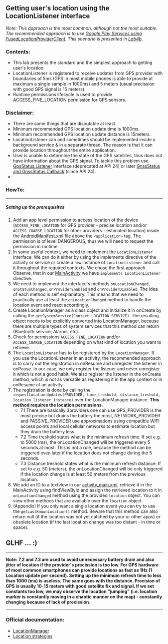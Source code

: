 ## Getting user's location using the **LocationListener** interface
*Note: This approach is the most common, although not the most suitable. The recommended approach is to use [Google Play Services using FusedLocationProviderClient](https://developers.google.com/location-context/fused-location-provider/). This scenario is presented in [Lab4b](https://github.com/kkui-chi/VMIR/tree/master/Lab4b_Location_FusedLocationProviderClient)*.
### Contents:
- This lab presents the standard and the simplest approach to getting user's location.
- LocationListener is registered to receive updates from GPS provider with boundaries of 5ms (GPS in most mobile phones is able to provide at maximum a single sample in 1000ms) and 5 meters (usual precission with good GPS signal is 15 meters).
- Runtime permissions lifecycle is used to provide ACCESS_FINE_LOCATION permission for GPS sensors. 
### Disclaimer:
- There are some things that are disputable at least. 
- Minimum recommended GPS location update time is 1000ms.
- Minimum recommended GPS location update distance is 15meters.
- LocationListener can and sometimes should be implemented inside a background service & in a separate thread. The reason is that it can provide location throughout the entire application.
- User is unable to determine the state of the GPS satellites, thus does not have information about the GPS signal. To tackle this problem use [GpsStatus.Listener](https://developer.android.com/reference/android/location/GpsStatus.Listener) interface (deprecated at API 24) or later [GnssStatus and GnssStatus.Callback](https://developer.android.com/reference/android/location/GnssStatus.Callback) (since API 24).
- 
### HowTo:
--------
##### Setting up the prerequisites
1. Add an app level permission to access location of the device (```ACCESS_FINE_LOCATION``` for GPS provider - precise location and/or ```ACCESS_COARSE_LOCATION``` for other providers - estimated location) inside the [AndroidManifest.xml](https://github.com/kkui-chi/VMIR/blob/master/Lab4a_Location_LocationListener/app/src/main/AndroidManifest.xml) file above the ```<application>``` tag. The permission is of level DANGEROUS, thus we will need to request the permission in runtime.
2. In some useful context, we need to implement the ```LocationListener``` interface. We can do it either by using the implements directive of the activity or service or create a ```new``` instance of ```LocationListener``` and call it throughout the required contexts. We chose the first approach. Observe, that in our [MainActivity](https://github.com/kkui-chi/VMIR/blob/master/Lab4a_Location_LocationListener/app/src/main/java/sk/tuke/smartlab/lab4a_location_locationlistener/MainActivity.java) we have ```implements LocationListener``` directive.
3. We need to implement the interface's methods ```onLocationChanged```, ```onStatusChanged```, ```onProviderEnabled``` and ```onProviderDisabled```. The idea of each method is self explanatory. This means that we need to practically use at least the ```onLocationChanged``` method to handle the location event and react accordingly.
4. Create LocationManager as a class object and initialize it in onCreate by calling the ```getSystemService(Context.LOCATION_SERVICE)```. The resulting object needs to be explicitly converted into LocationManager, because there are multiple types of system services that this method can return (Bluetooth service, Alarms, etc).
5. Check for permissions ```ACCESS_FINE_LOCATION``` and/or ```ACCESS_COARSE_LOCATION``` depending on what kind of location you want to retrieve.
6. The ```LocationListener``` has to be registered by the ```LocationManager```. If you use the LocationListener in an activity, the recommended approach is to carry out the registration in onResume and unregister the listener in onPause. In our case, we only register the listener and never unregister it which is not a good habit. We also register the listener in the onCreate method, which is not as versatile as registering it in the app context or in onResume of an activity.
7. The registration is done by calling the ```requestLocationUpdates(PROVIDER, time_treshold, distance_treshold, location_listener_instance)``` over the LocationManager instance. __This method requires the location permissions__.
    - 7.1 There are basically 3providers one can use GPS_PROVIDER is the most precise but drains the battery the most, NETWORK_PROVIDER and PASSIVE_PROVIDER use approximations using compatible WIFI access points and local cellular networks to estimate location but they drain the battery less.
    - 7.2 Time treshold states what is the minimum refresh time. If set e.g. to 5000 (ms), the onLocationChanged will be triggered every 5 seconds at most. This is not a rule, because the method can be triggered even later if the location does not change during the 5 seconds.
    - 7.3 Distance treshold states what is the minimum refresh distance. If set to e.g. 50 (meters), the onLocationChanged will be only triggered if the location change is at least 50 meters from the previous location.
8. We add an ID to a textview in our [activity_main.xml](https://github.com/kkui-chi/VMIR/blob/master/Lab4a_Location_LocationListener/app/src/main/res/layout/activity_main.xml), retrieve it in the MainActivity using findViewById and assign the retrieved location to it in ```onLocationChanged``` method using the provided ```location``` object. You can view other methods that are available over the ```location``` object.
9. (Appendix) If you only want a single location event you can try to use the ```getLastKnownLocation()``` method. Beware that this method can also return null (if the location was not yet catched by your or other apps) or obsolete location (if the last location change was too distant - in time or space).
## GLHF ... :)
---
__Note: 7.2 and 7.3 are used to avoid unnecessary battery drain and also jitter of location if the provider's precission is too low. For GPS hardware of most common smartphones can provide locations as fast as 1Hz (1 Location update per second). Setting up the minimum refresh time to less than 1000 (ms) is useless. The same goes with the distance. Precision of GPS is usually 10-15 meters with good satellite fix and signal. If we set constants too low, we may observe the location "jumping" (i.e. location marker is constantly moving in a chaotic manner on the map) - constantly changing because of lack of precission__.

---

### Official documentation:
- [LocationManager](https://developer.android.com/reference/android/location/LocationManager)
- [Location strategies](https://developer.android.com/guide/topics/location/strategies#java)
